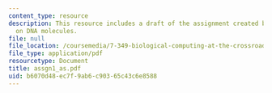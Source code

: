```yaml
---
content_type: resource
description: This resource includes a draft of the assignment created by the student
  on DNA molecules.
file: null
file_location: /coursemedia/7-349-biological-computing-at-the-crossroads-of-engineering-and-science-spring-2005/b6070d48ec7f9ab6c90365c43c6e8588_assgn1_as.pdf
file_type: application/pdf
resourcetype: Document
title: assgn1_as.pdf
uid: b6070d48-ec7f-9ab6-c903-65c43c6e8588
---
```

